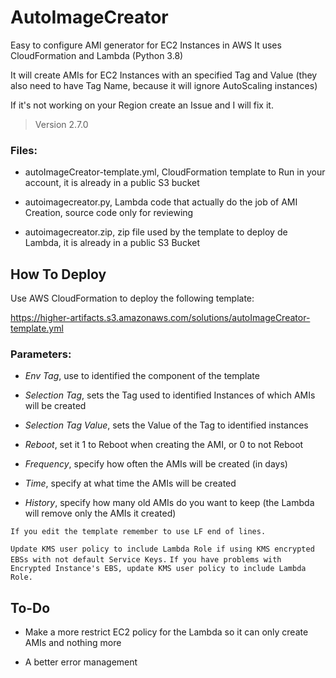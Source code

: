 # AutoImageCreator
Easy to configure AMI generator for EC2 Instances in AWS
It uses CloudFormation and Lambda (Python 3.8)

It will create AMIs for EC2 Instances with an specified Tag and Value (they also need to have Tag Name, because it will ignore AutoScaling instances)

If it's not working on your Region create an Issue and I will fix it.

> Version 2.7.0

### Files:
- autoImageCreator-template.yml, CloudFormation template to Run in your account, it is already in a public S3 bucket

- autoimagecreator.py, Lambda code that actually do the job of AMI Creation, source code only for reviewing

- autoimagecreator.zip, zip file used by the template to deploy de Lambda, it is already in a public S3 Bucket

## How To Deploy
Use AWS CloudFormation to deploy the following template:

https://higher-artifacts.s3.amazonaws.com/solutions/autoImageCreator-template.yml

### Parameters:
- *Env Tag*, use to identified the component of the template

- *Selection Tag*, sets the Tag used to identified Instances of which AMIs will be created

- *Selection Tag Value*, sets the Value of the Tag to identified instances

- *Reboot*, set it 1 to Reboot when creating the AMI, or 0 to not Reboot

- *Frequency*, specify how often the AMIs will be created (in days)

- *Time*, specify at what time the AMIs will be created

- *History*, specify how many old AMIs do you want to keep (the Lambda will remove only the AMIs it created)

`If you edit the template remember to use LF end of lines.`

`Update KMS user policy to include Lambda Role if using KMS encrypted EBSs with not default Service Keys.`
`If you have problems with Encrypted Instance's EBS, update KMS user policy to include Lambda Role.`

## To-Do
- Make a more restrict EC2 policy for the Lambda so it can only create AMIs and nothing more

- A better error management
